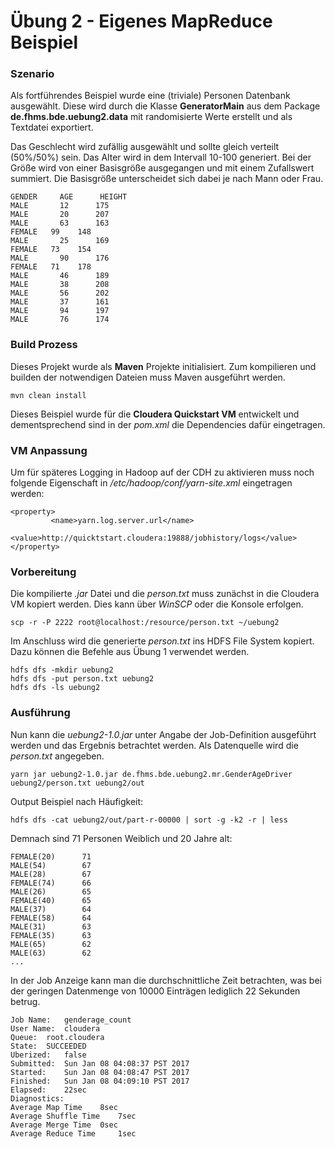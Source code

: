 # Übung 2 - Eigenes MapReduce Beispiel

### Szenario

Als fortführendes Beispiel wurde eine (triviale) Personen Datenbank ausgewählt. Diese wird durch die Klasse **GeneratorMain** aus dem Package **de.fhms.bde.uebung2.data** mit randomisierte Werte erstellt und als Textdatei exportiert.

Das Geschlecht wird zufällig ausgewählt und sollte gleich verteilt (50%/50%) sein. Das Alter wird in dem Intervall 10-100 generiert. Bei der Größe wird von einer Basisgröße ausgegangen und mit einem Zufallswert summiert. Die Basisgröße unterscheidet sich dabei je nach Mann oder Frau.

```
GENDER     AGE      HEIGHT
MALE	   12	   175
MALE	   20	   207
MALE	   63	   163
FEMALE	 99	   148
MALE	   25	   169
FEMALE	 73	   154
MALE	   90	   176
FEMALE	 71	   178
MALE	   46	   189
MALE	   38	   208
MALE	   56	   202
MALE	   37	   161
MALE	   94	   197
MALE	   76	   174

```

### Build Prozess
Dieses Projekt wurde als **Maven** Projekte initialisiert. Zum kompilieren und builden der notwendigen Dateien muss Maven ausgeführt werden.

```
mvn clean install

```

Dieses Beispiel wurde für die **Cloudera Quickstart VM** entwickelt und dementsprechend sind in der *pom.xml* die Dependencies dafür eingetragen.

### VM Anpassung

Um für späteres Logging in Hadoop auf der CDH zu aktivieren muss noch folgende Eigenschaft in */etc/hadoop/conf/yarn-site.xml* eingetragen werden:
```
<property>
         <name>yarn.log.server.url</name>
         <value>http://quicktstart.cloudera:19888/jobhistory/logs</value>
</property>
```


### Vorbereitung
Die kompilierte *.jar* Datei und die *person.txt* muss zunächst in die Cloudera VM kopiert werden. Dies kann über *WinSCP* oder die Konsole erfolgen.

```
scp -r -P 2222 root@localhost:/resource/person.txt ~/uebung2
```

Im Anschluss wird die generierte *person.txt* ins HDFS File System kopiert. Dazu können die Befehle aus Übung 1 verwendet werden.

```
hdfs dfs -mkdir uebung2
hdfs dfs -put person.txt uebung2
hdfs dfs -ls uebung2

```

### Ausführung
Nun kann die *uebung2-1.0.jar* unter Angabe der Job-Definition ausgeführt werden und das Ergebnis betrachtet werden. Als Datenquelle wird die *person.txt* angegeben.
```
yarn jar uebung2-1.0.jar de.fhms.bde.uebung2.mr.GenderAgeDriver uebung2/person.txt uebung2/out

```
Output Beispiel nach Häufigkeit:
```
hdfs dfs -cat uebung2/out/part-r-00000 | sort -g -k2 -r | less
```

Demnach sind 71 Personen Weiblich und 20 Jahre alt:
```
FEMALE(20)      71
MALE(54)        67
MALE(28)        67
FEMALE(74)      66
MALE(26)        65
FEMALE(40)      65
MALE(37)        64
FEMALE(58)      64
MALE(31)        63
FEMALE(35)      63
MALE(65)        62
MALE(63)        62
...
```
In der Job Anzeige kann man die durchschnittliche Zeit betrachten, was bei der geringen Datenmenge von 10000 Einträgen lediglich 22 Sekunden betrug.
```
Job Name: 	genderage_count
User Name: 	cloudera
Queue: 	root.cloudera
State: 	SUCCEEDED
Uberized: 	false
Submitted: 	Sun Jan 08 04:08:37 PST 2017
Started: 	Sun Jan 08 04:08:47 PST 2017
Finished: 	Sun Jan 08 04:09:10 PST 2017
Elapsed: 	22sec
Diagnostics: 	
Average Map Time 	8sec
Average Shuffle Time 	7sec
Average Merge Time 	0sec
Average Reduce Time 	1sec
```
